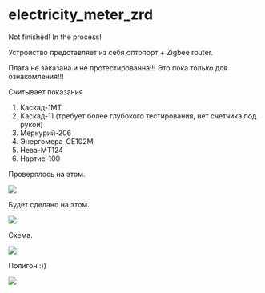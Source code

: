 # electricity_meter_zrd

Not finished! In the process!

Устройство представляет из себя оптопорт + Zigbee router.

Плата не заказана и не протестированна!!! Это пока только для ознакомления!!!

Считывает показания

1. Каскад-1МТ 
2. Каскад-11 (требует более глубокого тестирования, нет счетчика под рукой)
3. Меркурий-206
4. Энергомера-СЕ102М
5. Нева-МТ124
6. Нартис-100

Проверялось на этом.

<img src="https://raw.githubusercontent.com/slacky1965/electricity_meter_zrd/main/doc/images/tlsr8258_dongle.jpg"/>

Будет сделано на этом.

<img src="https://raw.githubusercontent.com/slacky1965/electricity_meter_zrd/main/doc/images/E180-Z5812SP.jpg"/>

Схема.

<img src="https://raw.githubusercontent.com/slacky1965/electricity_meter_zrd/main/doc/images/Schematic_Electricity_Meter_zrd.jpg"/>

Полигон :))

<img src="https://raw.githubusercontent.com/slacky1965/electricity_meter_zrd/main/doc/images/prototype.jpg"/>

